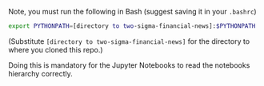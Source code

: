 Note, you must run the following in Bash (suggest saving it in your ```.bashrc```)
```bash
export PYTHONPATH=[directory to two-sigma-financial-news]:$PYTHONPATH
```
(Substitute ```[directory to two-sigma-financial-news]``` for the directory to where you cloned this repo.)

Doing this is mandatory for the Jupyter Notebooks to read the notebooks hierarchy correctly.
